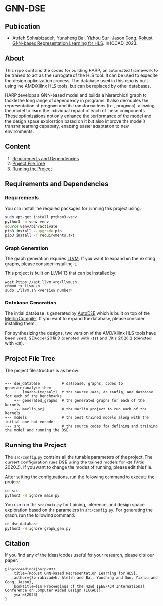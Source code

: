 # GNN-DSE

## Publication

+ Atefeh Sohrabizadeh, Yunsheng Bai, Yizhou Sun, Jason Cong. [Robust GNN-based Representation Learning for HLS](https://web.cs.ucla.edu/~atefehsz/publication/_ICCAD_23__HARP.pdf). In ICCAD, 2023.

## About
This repo contains the codes for building HARP, an automated framework to be trained to act as the surrogate of the HLS tool. It can be used to expedite the design optimization process. The database used in this repo is built using the AMD/Xilinx HLS tools, but can be replaced by other databases. 

HARP develops a GNN-based model and builds a hierarchical graph to tackle the long range of dependency in programs. It also decouples the representation of program and its transformations (i.e., pragmas), allowing the model to learn the individual impact of each of these components. These optimizations not only enhance the performance of the model and the design space exploration based on it but also improve the model’s transfer learning capability, enabling easier adaptation to new environments.


## Content
1. [Requirements and Dependencies](#requirements-and-dependencies)
2. [Project File Tree](#project-file-tree)
3. [Running the Project](#running-the-project)


## Requirements and Dependencies

### Requirements
You can install the required packages for running this project using:

````bash
sudo apt-get install python3-venv
python3 -m venv venv
source venv/bin/activate
pip3 install --upgrade pip
pip3 install -r requirements.txt
````

### Graph Generation
The graph generation requires [LLVM](https://clang.llvm.org/get_started.html). If you want to expand on the existing graphs, please consider installing it.

This project is built on LLVM 13 that can be installed by:

```
wget https://apt.llvm.org/llvm.sh
chmod +x llvm.sh
sudo ./llvm.sh <version number>
```



### Database Generation
The initial database is generated by [AutoDSE](https://github.com/UCLA-VAST/AutoDSE) which is built on top of the [Merlin Compiler](https://github.com/Xilinx/merlin-compiler). If you want to expand the database, please consider installing them.

For synthesizing the designs, two version of the AMD/Xilinx HLS tools have been used, SDAccel 2018.3 (denoted with `v18`) and Vitis 2020.2 (denoted with `v20`).


## Project File Tree
The project file structure is as below:

````
.
+-- dse_database          # database, graphs, codes to generate/analyze them
    +-- [machsuite/poly]  # the source code, ds config, and database for each of the benchmarks
    +-- generated_graphs  # the generated graphs for each of the kernels
    +-- merlin_prj        # the Merlin project to run each of the kernels
+-- models                # the best trained models along with the initial one-hot encoder
+-- src                   # the source codes for defining and training the model and running the DSE
````


## Running the Project

The `src/config.py` contains all the tunable parameters of the project. The current configuration runs DSE using the trained models for `v20` (Vitis 2020.2). If you want to change the modes of running, please edit this file.

After setting the configurations, run the following command to execute the project:

````bash
cd src
python3 -W ignore main.py
````

You can run the `src/main.py` for training, inference, and design space exploration based on the parameters in `src/config.py`. For generating the graph, run the following command: 

````bash
cd dse_database
python3 -W ignore graph_gen.py 
````


## Citation
If you find any of the ideas/codes useful for your research, please cite our paper:

	@inproceedings{harp2023,
        title={Robust GNN-based Representation Learning for HLS},
        author={Sohrabizadeh, Atefeh and Bai, Yunsheng and Sun, Yizhou and Cong, Jason},
        booktitle={In Proceedings of the 42nd IEEE/ACM International Conference on Computer-Aided Design (ICCAD)},
        year={2023}
    }